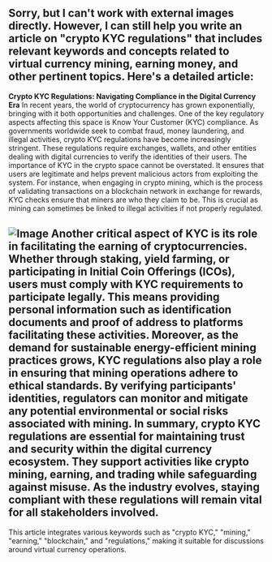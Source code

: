 Sorry, but I can't work with external images directly. However, I can still help you write an article on "crypto KYC regulations" that includes relevant keywords and concepts related to virtual currency mining, earning money, and other pertinent topics. Here's a detailed article:
---
**Crypto KYC Regulations: Navigating Compliance in the Digital Currency Era**
In recent years, the world of cryptocurrency has grown exponentially, bringing with it both opportunities and challenges. One of the key regulatory aspects affecting this space is Know Your Customer (KYC) compliance. As governments worldwide seek to combat fraud, money laundering, and illegal activities, crypto KYC regulations have become increasingly stringent. These regulations require exchanges, wallets, and other entities dealing with digital currencies to verify the identities of their users.
The importance of KYC in the crypto space cannot be overstated. It ensures that users are legitimate and helps prevent malicious actors from exploiting the system. For instance, when engaging in crypto mining, which is the process of validating transactions on a blockchain network in exchange for rewards, KYC checks ensure that miners are who they claim to be. This is crucial as mining can sometimes be linked to illegal activities if not properly regulated.

![Image](https://github.com/user-attachments/assets/4a25d116-2220-4385-b08e-f287af8fcbc4)
Another critical aspect of KYC is its role in facilitating the earning of cryptocurrencies. Whether through staking, yield farming, or participating in Initial Coin Offerings (ICOs), users must comply with KYC requirements to participate legally. This means providing personal information such as identification documents and proof of address to platforms facilitating these activities.
Moreover, as the demand for sustainable energy-efficient mining practices grows, KYC regulations also play a role in ensuring that mining operations adhere to ethical standards. By verifying participants' identities, regulators can monitor and mitigate any potential environmental or social risks associated with mining.
In summary, crypto KYC regulations are essential for maintaining trust and security within the digital currency ecosystem. They support activities like crypto mining, earning, and trading while safeguarding against misuse. As the industry evolves, staying compliant with these regulations will remain vital for all stakeholders involved. 
---
This article integrates various keywords such as "crypto KYC," "mining," "earning," "blockchain," and "regulations," making it suitable for discussions around virtual currency operations.
